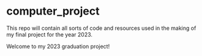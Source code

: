 # computer_project
This repo will contain all sorts of code and resources used in the making of my final project for the year 2023.

Welcome to my 2023 graduation project!
